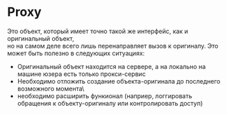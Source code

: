 # Proxy
Это объект, который имеет точно такой же интерфейс, как и оригинальный объект,\
но на самом деле всего лишь перенаправляет вызов к оригиналу.
Это может быть полезно в следующих ситуациях:
+ Оригинальный объект находится на сервере, а на локально на машине юзера есть
  только прокси-сервис
+ Необходимо отложить создание объекта-оригинала до последнего возможного
  момента\
+ необходимо расширить функионал (наприер, логгировать обращения к
  объекту-оригиналу или контролировать доступ)


